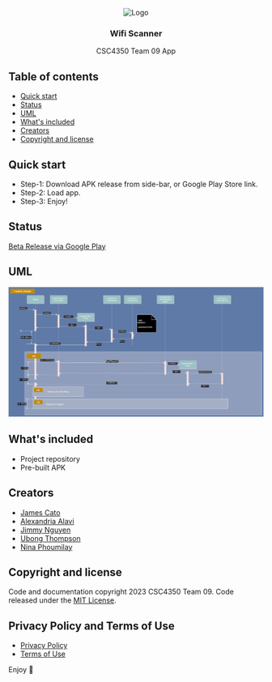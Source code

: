 <p align="center">
    <img src="https://upload.wikimedia.org/wikipedia/commons/thumb/a/ae/WiFi_Logo.svg/1200px-WiFi_Logo.svg.png" alt="Logo" width=50% height=50%>
  </a>

  <h3 align="center">Wifi Scanner</h3>

  <p align="center">
    CSC4350 Team 09 App
    <br>
  </p>
</p>


## Table of contents

- [Quick start](#quick-start)
- [Status](#status)
- [UML](#uml)
- [What's included](#whats-included)
- [Creators](#creators)
- [Copyright and license](#copyright-and-license)


## Quick start

- Step-1: Download APK release from side-bar, or Google Play Store link.
- Step-2: Load app.
- Step-3: Enjoy!


## Status

[Beta Release via Google Play](https://play.google.com/store/apps/details?id=com.shovelteam.shovelpaladin)


## UML

<img src="./Sequence_Diag.drawio.svg">

## What's included

- Project repository
- Pre-built APK


## Creators

- [James Cato](https://github.com/catoja1107)
- [Alexandria Alavi](https://github.com/alexjanette)
- [Jimmy Nguyen](https://github.com/dnguyen00)
- [Ubong Thompson](https://github.com/ubbiehawk)
- [Nina Phoumilay](https://github.com/nphoumilay1)

## Copyright and license

Code and documentation copyright 2023 CSC4350 Team 09. Code released under the [MIT License](https://github.com/catoja1107/WifiScan/blob/main/LICENSE).

## Privacy Policy and Terms of Use

- [Privacy Policy](https://github.com/catoja1107/WifiScan/blob/main/privacy_policy.md)
- [Terms of Use](https://github.com/catoja1107/WifiScan/blob/main/terms_and_conditions.md)

Enjoy :metal:
